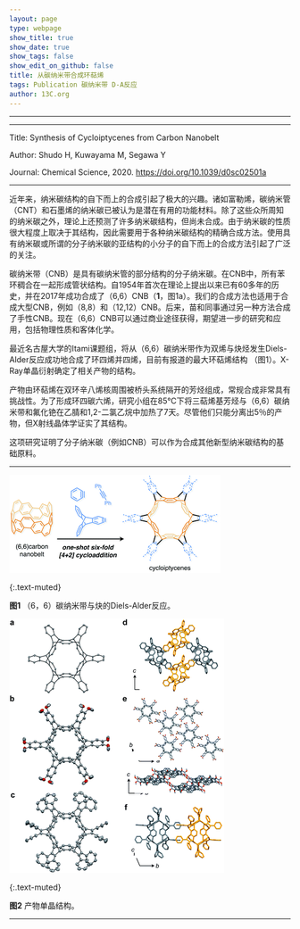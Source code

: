 ```yaml
---
layout: page
type: webpage
show_title: true
show_date: true
show_tags: false
show_edit_on_github: false
title: 从碳纳米带合成环萜烯
tags: Publication 碳纳米带 D-A反应
author: 13C.org
---
```


-----





-----

Title: Synthesis of Cycloiptycenes from Carbon Nanobelt

Author: Shudo H, Kuwayama M, Segawa Y

Journal:   Chemical Science, 2020. https://doi.org/10.1039/d0sc02501a

-----

近年来，纳米碳结构的自下而上的合成引起了极大的兴趣。诸如富勒烯，碳纳米管（CNT）和石墨烯的纳米碳已被认为是潜在有用的功能材料。除了这些众所周知的纳米碳之外，理论上还预测了许多纳米碳结构，但尚未合成。由于纳米碳的性质很大程度上取决于其结构，因此需要用于各种纳米碳结构的精确合成方法。使用具有纳米碳或所谓的分子纳米碳的亚结构的小分子的自下而上的合成方法引起了广泛的关注。

碳纳米带（CNB）是具有碳纳米管的部分结构的分子纳米碳。在CNB中，所有苯环稠合在一起形成管状结构。自1954年首次在理论上提出以来已有60多年的历史，并在2017年成功合成了（6,6）CNB（**1**，图1a）。我们的合成方法也适用于合成大型CNB，例如（8,8）和（12,12）CNB。后来，苗和同事通过另一种方法合成了手性CNB。现在（6,6）CNB可以通过商业途径获得，期望进一步的研究和应用，包括物理性质和客体化学。

最近名古屋大学的Itami课题组，将从（6,6）碳纳米带作为双烯与炔烃发生Diels-Alder反应成功地合成了环四烯并四烯，目前有报道的最大环萜烯结构 （图1）。X-Ray单晶衍射确定了相关产物的结构。

产物由环萜烯在双环辛八烯核周围被桥头系统隔开的芳烃组成，常规合成非常具有挑战性。为了形成环四碳六烯，研究小组在85°C下将三萜烯基芳烃与（6,6）碳纳米带和氟化铯在乙腈和1,2-二氯乙烷中加热了7天。尽管他们只能分离出5％的产物，但X射线晶体学证实了其结构。

这项研究证明了分子纳米碳（例如CNB）可以作为合成其他新型纳米碳结构的基础原料。

-----



![图形摘要：由碳纳米带合成环庚烯](/assets/images/upload/2020-06-28-%E4%BB%8E%E7%A2%B3%E7%BA%B3%E7%B1%B3%E5%B8%A6%E5%90%88%E6%88%90%E8%8C%82%E8%A1%8D%E7%94%9F%E7%89%A9.assets/Get)

{:.text-muted}

**图1** （6，6）碳纳米带与炔的Diels-Alder反应。



![img](/assets/images/upload/2020-06-28-%E4%BB%8E%E7%A2%B3%E7%BA%B3%E7%B1%B3%E5%B8%A6%E5%90%88%E6%88%90%E8%8C%82%E8%A1%8D%E7%94%9F%E7%89%A9.assets/d0sc02501a-f2.gif)

{:.text-muted}

**图2**  产物单晶结构。

-----

